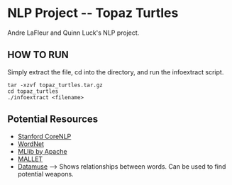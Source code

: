 # NLP Project -- Topaz Turtles

Andre LaFleur and Quinn Luck's NLP project.

## HOW TO RUN

Simply extract the file, cd into the directory, and run the infoextract script.

```
tar -xzvf topaz_turtles.tar.gz
cd topaz_turtles
./infoextract <filename>
```

## Potential Resources

* [Stanford CoreNLP](https://stanfordnlp.github.io/CoreNLP/)
* [WordNet](https://wordnet.princeton.edu/)
* [MLlib by Apache](http://spark.apache.org/mllib/)
* [MALLET](http://mallet.cs.umass.edu/)
* [Datamuse](http://www.datamuse.com/api/) --> Shows relationships between words. Can be used to find potential weapons.